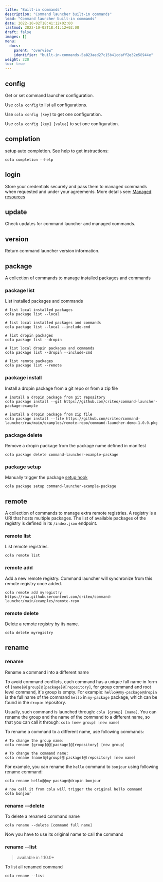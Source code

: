 ```yaml
---
title: "Built-in commands"
description: "Command launcher built-in commands"
lead: "Command launcher built-in commands"
date: 2022-10-02T18:41:12+02:00
lastmod: 2022-10-02T18:41:12+02:00
draft: false
images: []
menu:
  docs:
    parent: "overview"
    identifier: "built-in-commands-5a823aed27c15b41cdaff2e32e58944e"
weight: 220
toc: true
---
```


## config

Get or set command launcher configuration.

Use `cola config` to list all configurations.

Use `cola config [key]` to get one configuration.

Use `cola config [key] [value]` to set one configuration.

## completion

setup auto completion. See help to get instructions:

```shell
cola completion --help
```

## login

Store your credentials securely and pass them to managed commands when requested and under your agreements. More details see: [Managed resources](../resources)

## update

Check updates for command launcher and managed commands.

## version

Return command launcher version information.

## package

A collection of commands to manage installed packages and commands

### package list

List installed packages and commands

```shell
# list local installed packages
cola package list --local

# list local installed packages and commands
cola package list --local --include-cmd

# list dropin packages
cola package list --dropin

# list local dropin packages and commands
cola package list --dropin --include-cmd

# list remote packages
cola package list --remote
```

### package install

Install a dropin package from a git repo or from a zip file

```shell
# install a dropin package from git repository
cola package install --git https://github.com/criteo/command-launcher-package-example

# install a dropin package from zip file
cola package install --file https://github.com/criteo/command-launcher/raw/main/examples/remote-repo/command-launcher-demo-1.0.0.pkg
```

### package delete

Remove a dropin package from the package name defined in manifest

```shell
cola package delete command-launcher-example-package
```

### package setup

Manually trigger the package [setup hook](../manifest/#__setup__)

```shell
cola package setup command-launcher-example-package
```

## remote

A collection of commands to manage extra remote registries. A registry is a URI that hosts multiple packages. The list of available packages of the registry is defined in its `/index.json` endpoint.

### remote list

List remote registries.

```shell
cola remote list
```

### remote add

Add a new remote registry. Command launcher will synchronize from this remote registry once added.

```shell
cola remote add myregistry https://raw.githubusercontent.com/criteo/command-launcher/main/examples/remote-repo
```

### remote delete

Delete a remote registry by its name.

```shell
cola delete myregistry
```

## rename

### rename

Rename a command into a different name

To avoid command conflicts, each command has a unique full name in form of `[name]@[group]@[package]@[repository]`, for group command and root level command, it's group is empty. For example: `hello@@my-package@dropin` is the full name of the command `hello` in `my-package` package, which can be found in the `dropin` repository.

Usually, such command is launched through: `cola [group] [name]`. You can rename the group and the name of the command to a different name, so that you can call it through: `cola [new group] [new name]`

To rename a command to a different name, use following commands:

```shell
# To change the group name:
cola rename [group]@@[package]@[repository] [new group]

# To change the command name:
cola rename [name]@[group]@[package]@[repository] [new name]
```

For example, you can rename the `hello` command to `bonjour` using following rename command:

```shell
cola rename hello@@my-package@dropin bonjour

# now call it from cola will trigger the original hello command
cola bonjour
```

### rename --delete

To delete a renamed command name

```shell
cola rename --delete [command full name]
```

Now you have to use its original name to call the command

### rename --list

> available in 1.10.0+

To list all renamed command

```shell
cola rename --list
```
